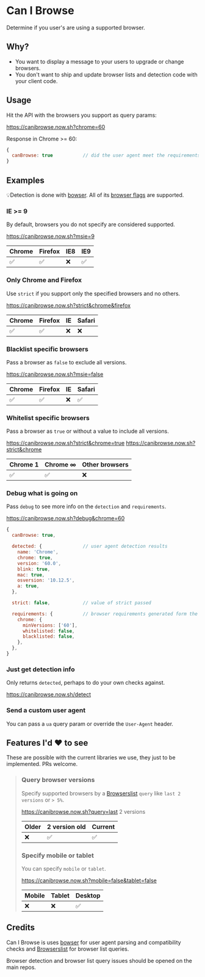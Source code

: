 Can I Browse
============

Determine if you user's are using a supported browser.

## Why?

- You want to display a message to your users to upgrade or change browsers.
- You don't want to ship and update browser lists and detection code with your client code.

## Usage

Hit the API with the browsers you support as query params:

https://canibrowse.now.sh?chrome=60

Response in Chrome >= 60:

```js
{
  canBrowse: true           // did the user agent meet the requirements?
}
```

## Examples

💡Detection is done with [bowser][1].  All of its [browser flags][2] are supported.

### IE >= 9

By default, browsers you do not specify are considered supported.

https://canibrowse.now.sh?msie=9

|Chrome  |Firefox |IE8     |IE9     |
|--------|--------|--------|--------|
|✅      |✅     |❌       |✅      |


### Only Chrome and Firefox

Use `strict` if you support only the specified browsers and no others.

https://canibrowse.now.sh?strict&chrome&firefox

|Chrome  |Firefox |IE      |Safari  |
|--------|--------|--------|--------|
|✅      |✅      |❌      |❌      |

### Blacklist specific browsers

Pass a browser as `false` to exclude all versions.

https://canibrowse.now.sh?msie=false

|Chrome  |Firefox |IE      |Safari  |
|--------|--------|--------|--------|
|✅      |✅      |❌     |✅       |

### Whitelist specific browsers

Pass a browser as `true` or without a value to include all versions.

https://canibrowse.now.sh?strict&chrome=true
https://canibrowse.now.sh?strict&chrome

|Chrome 1 |Chrome ∞   |Other browsers|
|----------|----------|--------------|
|✅        |✅        |❌            |

### Debug what is going on

Pass `debug` to see more info on the `detection` and `requirements`.

https://canibrowse.now.sh?debug&chrome=60

```js
{
  canBrowse: true,

  detected: {               // user agent detection results
    name: 'Chrome',
    chrome: true,
    version: '60.0',
    blink: true,
    mac: true,
    osversion: '10.12.5',
    a: true,
  },

  strict: false,            // value of strict passed

  requirements: {           // browser requirements generated form the request
    chrome: {
      minVersions: ['60'],
      whitelisted: false,
      blacklisted: false,
    },
  },
}
```

### Just get detection info

Only returns `detected`, perhaps to do your own checks against.

https://canibrowse.now.sh/detect

### Send a custom user agent

You can pass a `ua` query param or override the `User-Agent` header.

## Features I'd :heart: to see

These are possible with the current libraries we use, they just to be implemented.  PRs welcome. 

>### Query browser versions
>
>Specify supported browsers by a [Browserslist][3] `query` like `last 2 versions` or `> 5%`.
>
>https://canibrowse.now.sh?query=last 2 versions
>
>|Older   |2 version old |Current |
>|--------|--------------|--------|
>|❌      |✅           |✅      |
>
>### Specify mobile or tablet
>
>You can specify `mobile` or `tablet`.
>
>https://canibrowse.now.sh?mobile=false&tablet=false
>
>|Mobile  |Tablet  |Desktop |
>|--------|--------|--------|
>|❌      |❌      |✅     |

## Credits

Can I Browse is uses [bowser][1] for user agent parsing and compatibility checks and [Browserslist][3] for browser list queries.

Browser detection and browser list query issues should be opened on the main repos.

[1]: https://github.com/lancedikson/bowser
[2]: https://github.com/lancedikson/bowser#browser-flags
[3]: https://github.com/ai/browserslist
